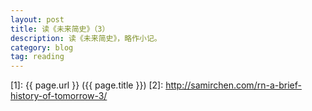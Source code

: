 ```yaml
---
layout: post
title: 读《未来简史》（3）
description: 读《未来简史》，略作小记。
category: blog
tag: reading
---
```









[SamirChen]: http://www.samirchen.com "SamirChen"
[1]: {{ page.url }} ({{ page.title }})
[2]: http://samirchen.com/rn-a-brief-history-of-tomorrow-3/